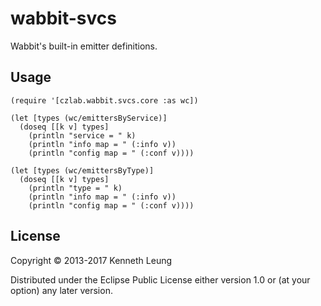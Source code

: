 # wabbit-svcs

Wabbit's built-in emitter definitions.

## Usage

    (require '[czlab.wabbit.svcs.core :as wc])

    (let [types (wc/emittersByService)]
      (doseq [[k v] types]
        (println "service = " k)
        (println "info map = " (:info v))
        (println "config map = " (:conf v))))

    (let [types (wc/emittersByType)]
      (doseq [[k v] types]
        (println "type = " k)
        (println "info map = " (:info v))
        (println "config map = " (:conf v))))


## License

Copyright © 2013-2017 Kenneth Leung

Distributed under the Eclipse Public License either version 1.0 or (at
your option) any later version.
